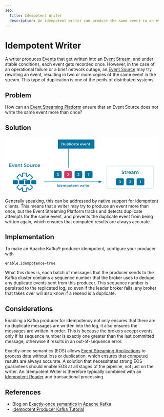 ```yaml
---
seo:
  title: Idempotent Writer
  description: An idempotent writer can produce the same event to an event streaming platform exactly once
---
```


# Idempotent Writer
A writer produces [Events](../event/event.md) that get written into an [Event Stream](../event-stream/event-stream.md), and under stable conditions, each event gets recorded once.
However, in the case of an operational failure or a brief network outage, an [Event Source](../event-source/event-source.md) may try rewriting an event, resulting in two or more copies of the same event in the stream. This type of duplication is one of the perils of distributed systems.

## Problem
How can an [Event Streaming Platform](../event-stream/event-streaming-platform.md) ensure that an Event Source does not write the same event more than once?

## Solution
![idempotent-writer](../img/idempotent-writer.svg)

Generally speaking, this can be addressed by native support for idempotent clients.
This means that a writer may try to produce an event more than once, but the Event Streaming Platform tracks and detects duplicate attempts for the same event, and prevents the duplicate event from being written again, which ensures that computed results are always accurate. 

## Implementation
To make an Apache Kafka® producer idempotent, configure your producer with

```
enable.idempotence=true
```

What this does is, each batch of messages that the producer sends to the Kafka cluster contains a sequence number that the broker uses to dedupe any duplicate events sent from this producer. This sequence number is persisted to the replicated log, so even if the leader broker fails, any broker that takes over will also know if a resend is a duplicate.

## Considerations
Enabling a Kafka producer for idempotency not only ensures that there are no duplicate messages are written into the log, it also ensures the messages are written in order. This is because the brokers accept events only if its sequence number is exactly one greater than the last committed message, otherwise it results in an out-of-sequence error.

Exactly-once semantics (EOS) allows [Event Streaming Applications](../event-processing/event-processing-application.md) to process data without loss or duplication, which ensures that computed results are always accurate.
A solution that necessitates strong EOS guarantees should enable EOS at all stages of the pipeline, not just on the writer.
An Idempotent Writer is therefore typically combined with an [Idempotent Reader](../event-processing/idempotent-reader.md) and transactional processing.

## References
* Blog on [Exactly-once semantics in Apache Kafka](https://www.confluent.io/blog/simplified-robust-exactly-one-semantics-in-kafka-2-5/)
* [Idempotent Producer Kafka Tutorial](https://kafka-tutorials.confluent.io/message-ordering/kafka.html)
